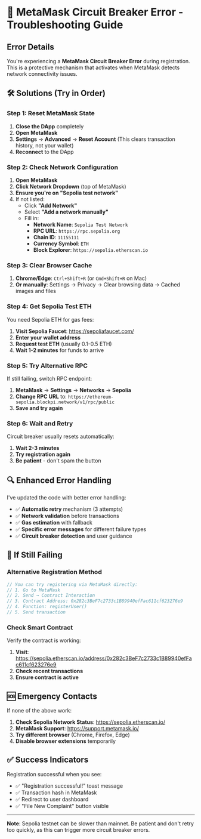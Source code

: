 # 🔧 MetaMask Circuit Breaker Error - Troubleshooting Guide

## Error Details
You're experiencing a **MetaMask Circuit Breaker Error** during registration. This is a protective mechanism that activates when MetaMask detects network connectivity issues.

## 🛠️ Solutions (Try in Order)

### **Step 1: Reset MetaMask State**
1. **Close the DApp** completely
2. **Open MetaMask**
3. **Settings** → **Advanced** → **Reset Account** (This clears transaction history, not your wallet)
4. **Reconnect** to the DApp

### **Step 2: Check Network Configuration**
1. **Open MetaMask**
2. **Click Network Dropdown** (top of MetaMask)
3. **Ensure you're on "Sepolia test network"**
4. If not listed:
   - Click **"Add Network"**
   - Select **"Add a network manually"**
   - Fill in:
     - **Network Name**: `Sepolia Test Network`
     - **RPC URL**: `https://rpc.sepolia.org`
     - **Chain ID**: `11155111`
     - **Currency Symbol**: `ETH`
     - **Block Explorer**: `https://sepolia.etherscan.io`

### **Step 3: Clear Browser Cache**
1. **Chrome/Edge**: `Ctrl+Shift+R` (or `Cmd+Shift+R` on Mac)
2. **Or manually**: Settings → Privacy → Clear browsing data → Cached images and files

### **Step 4: Get Sepolia Test ETH**
You need Sepolia ETH for gas fees:
1. **Visit Sepolia Faucet**: https://sepoliafaucet.com/
2. **Enter your wallet address**
3. **Request test ETH** (usually 0.1-0.5 ETH)
4. **Wait 1-2 minutes** for funds to arrive

### **Step 5: Try Alternative RPC**
If still failing, switch RPC endpoint:
1. **MetaMask** → **Settings** → **Networks** → **Sepolia**
2. **Change RPC URL** to: `https://ethereum-sepolia.blockpi.network/v1/rpc/public`
3. **Save and try again**

### **Step 6: Wait and Retry**
Circuit breaker usually resets automatically:
1. **Wait 2-3 minutes**
2. **Try registration again**
3. **Be patient** - don't spam the button

## 🔍 Enhanced Error Handling

I've updated the code with better error handling:
- ✅ **Automatic retry** mechanism (3 attempts)
- ✅ **Network validation** before transactions
- ✅ **Gas estimation** with fallback
- ✅ **Specific error messages** for different failure types
- ✅ **Circuit breaker detection** and user guidance

## 🚨 If Still Failing

### **Alternative Registration Method**
```javascript
// You can try registering via MetaMask directly:
// 1. Go to MetaMask
// 2. Send → Contract Interaction
// 3. Contract Address: 0x282c3BeF7c2733c1B89940efFac611cf623276e9
// 4. Function: registerUser()
// 5. Send transaction
```

### **Check Smart Contract**
Verify the contract is working:
1. **Visit**: https://sepolia.etherscan.io/address/0x282c3BeF7c2733c1B89940efFac611cf623276e9
2. **Check recent transactions**
3. **Ensure contract is active**

## 🆘 Emergency Contacts

If none of the above work:
1. **Check Sepolia Network Status**: https://sepolia.etherscan.io/
2. **MetaMask Support**: https://support.metamask.io/
3. **Try different browser** (Chrome, Firefox, Edge)
4. **Disable browser extensions** temporarily

## ✅ Success Indicators

Registration successful when you see:
- ✅ "Registration successful!" toast message
- ✅ Transaction hash in MetaMask
- ✅ Redirect to user dashboard
- ✅ "File New Complaint" button visible

---

**Note**: Sepolia testnet can be slower than mainnet. Be patient and don't retry too quickly, as this can trigger more circuit breaker errors.